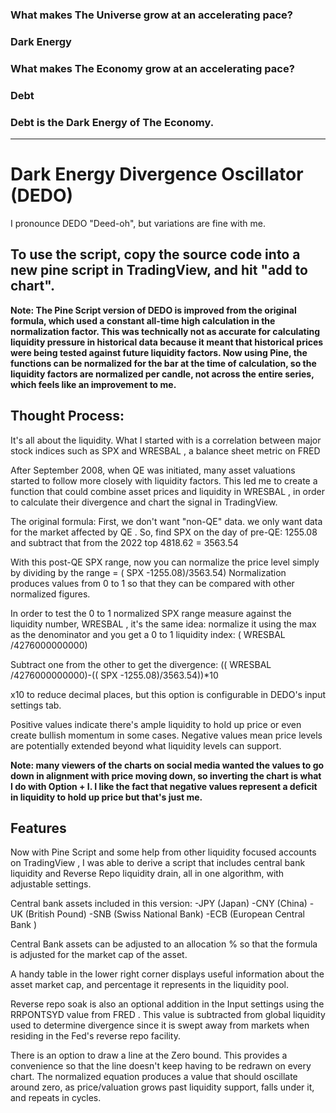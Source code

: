 ### What makes The Universe grow at an accelerating pace?

### Dark Energy

### What makes The Economy grow at an accelerating pace?

### Debt

### Debt is the Dark Energy of The Economy.
_________________________________________________________________________________
# Dark Energy Divergence Oscillator (DEDO)

I pronounce DEDO "Deed-oh", but variations are fine with me.

## To use the script, copy the source code into a new pine script in TradingView, and hit "add to chart".

**Note: The Pine Script version of DEDO is improved from the original formula, which used a constant all-time high calculation in the normalization factor. This was technically not as accurate for calculating liquidity pressure in historical data because it meant that historical prices were being tested against future liquidity factors. Now using Pine, the functions can be normalized for the bar at the time of calculation, so the liquidity factors are normalized per candle, not across the entire series, which feels like an improvement to me.**

## Thought Process:

It's all about the liquidity. What I started with is a correlation between major stock indices such as SPX and WRESBAL , a balance sheet metric on FRED

After September 2008, when QE was initiated, many asset valuations started to follow more closely with liquidity factors. This led me to create a function that could combine asset prices and liquidity in WRESBAL , in order to calculate their divergence and chart the signal in TradingView.

The original formula:
First, we don't want "non-QE" data. we only want data for the market affected by QE .
So, find SPX on the day of pre-QE: 1255.08 and subtract that from the 2022 top 4818.62 = 3563.54

With this post-QE SPX range, now you can normalize the price level simply by dividing by the range = ( SPX -1255.08)/3563.54)
Normalization produces values from 0 to 1 so that they can be compared with other normalized figures.

In order to test the 0 to 1 normalized SPX range measure against the liquidity number, WRESBAL , it's the same idea: normalize it using the max as the denominator and you get a 0 to 1 liquidity index:
( WRESBAL /4276000000000)

Subtract one from the other to get the divergence:
(( WRESBAL /4276000000000)-(( SPX -1255.08)/3563.54))*10

x10 to reduce decimal places, but this option is configurable in DEDO's input settings tab.

Positive values indicate there's ample liquidity to hold up price or even create bullish momentum in some cases. Negative values mean price levels are potentially extended beyond what liquidity levels can support.

**Note: many viewers of the charts on social media wanted the values to go down in alignment with price moving down, so inverting the chart is what I do with Option + I. I like the fact that negative values represent a deficit in liquidity to hold up price but that's just me.**

## Features

Now with Pine Script and some help from other liquidity focused accounts on TradingView , I was able to derive a script that includes central bank liquidity and Reverse Repo liquidity drain, all in one algorithm, with adjustable settings.

Central bank assets included in this version:
-JPY (Japan)
-CNY (China)
-UK (British Pound)
-SNB (Swiss National Bank)
-ECB (European Central Bank )

Central Bank assets can be adjusted to an allocation % so that the formula is adjusted for the market cap of the asset.

A handy table in the lower right corner displays useful information about the asset market cap, and percentage it represents in the liquidity pool.

Reverse repo soak is also an optional addition in the Input settings using the RRPONTSYD value from FRED . This value is subtracted from global liquidity used to determine divergence since it is swept away from markets when residing in the Fed's reverse repo facility.

There is an option to draw a line at the Zero bound. This provides a convenience so that the line doesn't keep having to be redrawn on every chart. The normalized equation produces a value that should oscillate around zero, as price/valuation grows past liquidity support, falls under it, and repeats in cycles.
